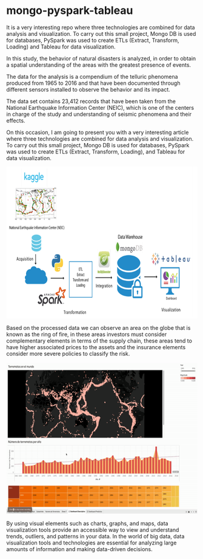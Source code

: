 # mongo-pyspark-tableau
It is a very interesting repo where three technologies are combined for data analysis and visualization. To carry out this small project, Mongo DB is used for databases, PySpark was used to create ETLs (Extract, Transform, Loading) and Tableau for data visualization.


In this study, the behavior of natural disasters is analyzed, in order to obtain a spatial understanding of the areas with the greatest presence of events.

The data for the analysis is a compendium of the telluric phenomena produced from 1965 to 2016 and that have been documented through different sensors installed to observe the behavior and its impact.

The data set contains 23,412 records that have been taken from the National Earthquake Information Center (NEIC), which is one of the centers in charge of the study and understanding of seismic phenomena and their effects.

On this occasion, I am going to present you with a very interesting article where three technologies are combined for data analysis and visualization. To carry out this small project, Mongo DB is used for databases, PySpark was used to create ETLs (Extract, Transform, Loading), and Tableau for data visualization.

[<img src="images/diagram.png" height="400"/>](images/diagram.png)



Based on the processed data we can observe an area on the globe that is known as the ring of fire, in these areas investors must consider complementary elements in terms of the supply chain, these areas tend to have higher associated prices to the assets and the insurance elements consider more severe policies to classify the risk.


[<img src="images/dash.gif" height="400"/>](images/dash.gif)


By using visual elements such as charts, graphs, and maps, data visualization tools provide an accessible way to view and understand trends, outliers, and patterns in your data.
In the world of big data, data visualization tools and technologies are essential for analyzing large amounts of information and making data-driven decisions.